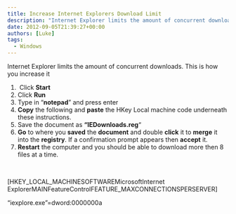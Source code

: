 ```yaml
---
title: Increase Internet Explorers Download Limit
description: "Internet Explorer limits the amount of concurrent downloads. This is how you increase it"
date: 2012-09-05T21:39:27+00:00
authors: [Luke]
tags:
  - Windows
---
```

Internet Explorer limits the amount of concurrent downloads. This is how you increase it

  1.  Click **Start**
  2. Click **Run**
  3. Type in &#8220;**notepad**&#8221; and press enter
  4. **Copy** the following and **paste** the HKey Local machine code underneath these instructions.
  5. Save the document as **&#8220;IEDownloads.reg**&#8220;
  6. **Go** to where you **saved** the **document** and double **click** it to **merge** it into the **registry**. If a confirmation prompt appears then **accept** it.
  7. **Restart** the computer and you should be able to download more then 8 files at a time.

&nbsp;

[HKEY\_LOCAL\_MACHINESOFTWAREMicrosoftInternet ExplorerMAINFeatureControlFEATURE_MAXCONNECTIONSPERSERVER]

&#8220;iexplore.exe&#8221;=dword:0000000a